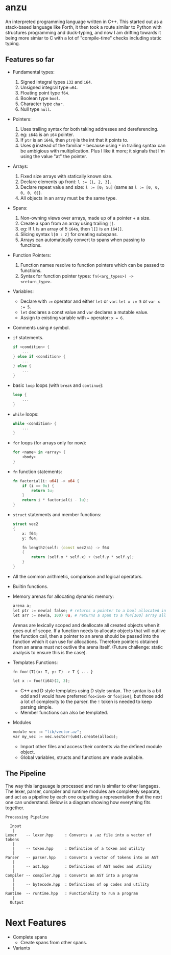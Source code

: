# anzu
An interpreted programming language written in C++. This started out as a stack-based language like Forth, it then took a route similar to Python with structures programming and duck-typing, and now I am drifting towards it being more simiar to C with a lot of "compile-time" checks including static typing.

## Features so far
* Fundamental types:
    1. Signed integral types `i32` and `i64`.
    1. Unsigned integral type `u64`.
    1. Floating point type `f64`.
    1. Boolean type `bool`.
    1. Character type `char`.
    1. Null type `null`.

* Pointers:
    1. Uses trailing syntax for both taking addresses and dereferencing.
    1. eg: `i64&` is an `i64` pointer.
    1. If `ptr` is an `i64&`, then `ptr@` is the int that it points to.
    1. Uses `@` instead of the familiar `*` because using `*` in trailing syntax can be ambigious with multiplication. Plus I like it more; it signals that I'm using the value "at" the pointer.

* Arrays:
    1. Fixed size arrays with statically known size.
    1. Declare elements up front: `l := [1, 2, 3]`.
    1. Declare repeat value and size: `l := [0; 5u]` (same as `l := [0, 0, 0, 0, 0]`).
    1. All objects in an array must be the same type.

* Spans:
    1. Non-owning views over arrays, made up of a pointer + a size.
    1. Create a span from an array using trailing `[]`.
    1. eg: If `l` is an array of 5 `i64`s, then `l[]` is an `i64[]`.
    1. Slicing syntax `l[0 : 2]` for creating subspans.
    1. Arrays can automatically convert to spans when passing to functions.

* Function Pointers:
    1. Function names resolve to function pointers which can be passed to functions.
    1. Syntax for function pointer types: `fn(<arg_types>) -> <return_type>`.

* Variables:
    * Declare with `:=` operator and either `let` or `var`: `let x := 5` or `var x := 5`.
    * `let` declares a const value and `var` declares a mutable value.
    * Assign to existing variable with `=` operator: `x = 6`.

* Comments using `#` symbol.

* `if` statements.

    ```rs
    if <condition> {
        ...
    } else if <condition> {
        ...
    } else {
        ...
    }
    ```

* basic `loop` loops (with `break` and `continue`):
    ```rs
    loop {
        ...
    }
    ```

* `while` loops:

    ```rs
    while <condition> {
        ...
    }
    ```

* `for` loops (for arrays only for now):

    ```rs
    for <name> in <array> {
        <body>
    }
    ```

* `fn` function statements:

    ```rs
    fn factorial(i: u64) -> u64 {
        if (i == 0u) {
            return 1u; 
        }
        return i * factorial(i - 1u);
    }
    ```
* `struct` statements and member functions:
    ```cpp
    struct vec2
    {
        x: f64;
        y: f64;

        fn length2(self: (const vec2)&) -> f64
        {
            return (self.x * self.x) + (self.y * self.y);
        }
    }
    ```
* All the common arithmetic, comparison and logical operators.
* Builtin functions.
* Memory arenas for allocating dynamic memory:
    ```py
    arena a;
    let ptr := new(a) false; # returns a pointer to a bool allocated in the arena
    let arr := new(a, 100) 0u; # returns a span to a f64[100] array allocated in the arena
    ```
    Arenas are lexically scoped and deallocate all created objects when it goes out of scope. If a function needs to allocate objects that will outlive the function call, then a pointer to an arena should be passed into the function which it can use for allocations. Therefore pointers obtained from an arena must not outlive the arena itself. (Future challenge: static analysis to ensure this is the case).

* Templates Functions:
    ```py
    fn foo!(T)(x: T, y: T) -> T { ... }

    let x := foo!(i64)(2, 3);
    ```
    * C++ and D style templates using D style syntax. The syntax is a bit odd and I would have preferred `foo<i64>` or `foo|i64|`, but those add a lot of complexity to the parser. the `!` token is needed to keep parsing simple.
    * Member functions can also be templated.

* Modules
    ```py
    module vec := "lib/vector.az";
    var my_vec := vec.vector!(u64).create(alloc&);
    ```
    * Import other files and access their contents via the defined module object.
    * Global variables, structs and functions are made available.


## The Pipeline
The way this langauage is processed and ran is similar to other langages. The lexer, parser, compiler and runtime modules are completely separate, and act as a pipeline by each one outputting a representation that the next one can understand. Below is a diagram showing how everything fits together.


```
Processing Pipeline

  Input
   |
Lexer    -- lexer.hpp     : Converts a .az file into a vector of tokens
   |
   |     -- token.hpp     : Definition of a token and utility
   |
Parser   -- parser.hpp    : Converts a vector of tokens into an AST
   |
   |     -- ast.hpp       : Definitions of AST nodes and utility
   |
Compiler -- compiler.hpp  : Converts an AST into a program
   |
   |     -- bytecode.hpp  : Definitions of op codes and utility
   |
Runtime  -- runtime.hpp   : Functionality to run a program
   |
  Output
```

# Next Features
* Complete spans
    - Create spans from other spans.
* Variants